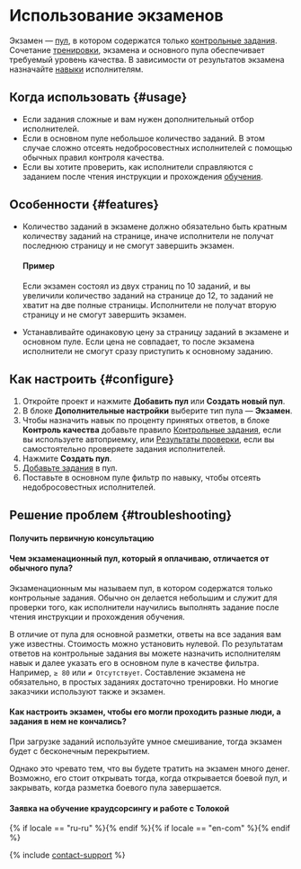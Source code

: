 # Использование экзаменов

Экзамен — [пул](../../glossary.md#pool-ru), в котором содержатся только [контрольные задания](../../glossary.md#control-task-ru). Сочетание [тренировки](../../glossary.md#training), экзамена и основного пула обеспечивает требуемый уровень качества. В зависимости от результатов экзамена назначайте [навыки](../../glossary.md#skill-ru) исполнителям.

## Когда использовать {#usage}

- Если задания сложные и вам нужен дополнительный отбор исполнителей.
- Если в основном пуле небольшое количество заданий. В этом случае сложно отсеять недобросовестных исполнителей с помощью обычных правил контроля качества.
- Если вы хотите проверить, как исполнители справляются с заданием после чтения инструкции и прохождения [обучения](../../glossary.md#training-pool-ru).

## Особенности {#features}

- Количество заданий в экзамене должно обязательно быть кратным количеству заданий на странице, иначе исполнители не получат последнюю страницу и не смогут завершить экзамен.
    #### Пример
    Если экзамен состоял из двух страниц по 10 заданий, и вы увеличили количество заданий на странице до 12, то заданий не хватит на две полные страницы. Исполнители не получат вторую страницу и не смогут завершить экзамен.

- Устанавливайте одинаковую цену за страницу заданий в экзамене и основном пуле. Если цена не совпадает, то после экзамена исполнители не смогут сразу приступить к основному заданию.

## Как настроить {#configure}

1. Откройте проект и нажмите **Добавить пул** или **Создать новый пул**.
1. В блоке **Дополнительные настройки** выберите тип пула — **Экзамен**.
1. Чтобы назначить навык по проценту принятых ответов, в блоке **Контроль качества** добавьте правило [Контрольные задания](goldenset.md), если вы используете автоприемку, или [Результаты проверки](reviewing-assignments.md), если вы самостоятельно проверяете задания исполнителей.
1. Нажмите **Создать пул**.
1. [Добавьте задания](pool.md) в пул.
1. Поставьте в основном пуле фильтр по навыку, чтобы отсеять недобросовестных исполнителей.


## Решение проблем {#troubleshooting}

#### Получить первичную консультацию

#### Чем экзаменационный пул, который я оплачиваю, отличается от обычного пула?

Экзаменационным мы называем пул, в котором содержатся только контрольные задания. Обычно он делается небольшим и служит для проверки того, как исполнители научились выполнять задание после чтения инструкции и прохождения обучения.

В отличие от пула для основной разметки, ответы на все задания вам уже известны. Стоимость можно установить нулевой. По результатам ответов на контрольные задания вы можете назначить исполнителям навык и далее указать его в основном пуле в качестве фильтра. Например, `≥ 80` или `≠ Отсутствует`. Составление экзамена не обязательно, в простых заданиях достаточно тренировки. Но многие заказчики используют также и экзамен.

#### Как настроить экзамен, чтобы его могли проходить разные люди, а задания в нем не кончались?

При загрузке заданий используйте умное смешивание, тогда экзамен будет с бесконечным перекрытием.

Однако это чревато тем, что вы будете тратить на экзамен много денег. Возможно, его стоит открывать тогда, когда открывается боевой пул, и закрывать, когда разметка боевого пула завершается.

#### Заявка на обучение краудсорсингу и работе с Толокой
 {% if locale == "ru-ru" %}{% endif %}{% if locale == "en-com" %}{% endif %}

{% include [contact-support](../_includes/contact-support-new.md) %}
